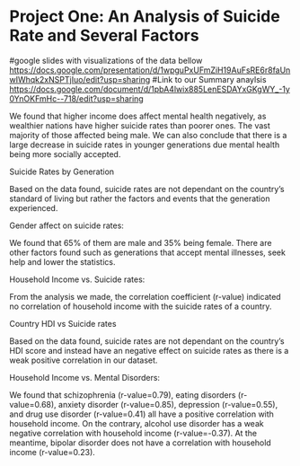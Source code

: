 # Project One:  An Analysis of Suicide Rate and Several Factors
#google slides with visualizations of the data bellow
https://docs.google.com/presentation/d/1wpguPxUFmZiH19AuFsRE6r8faUnwIWhqk2xNSPTjIuo/edit?usp=sharing
#Link to our Summary anaylsis
https://docs.google.com/document/d/1pbA4lwix885LenESDAYxGKgWY_-1y0YnOKFmHc--718/edit?usp=sharing

We found that higher income does affect mental health negatively, as wealthier nations have higher suicide rates than poorer ones. The vast majority of those affected being male. We can also conclude that there is a large decrease in suicide rates in younger generations due mental health being more socially accepted. 


Suicide Rates by Generation

Based on the data found, suicide rates are not dependant on the country’s standard of living but rather the factors and events that the generation experienced.

Gender affect on suicide rates:

We found that 65% of them are male and 35% being female. There are other factors found such as generations that accept mental illnesses, seek help and lower the statistics.

Household Income vs. Suicide rates: 

From the analysis we made,  the correlation coefficient (r-value) indicated no correlation of household income with the suicide rates of a country.

Country HDI vs Suicide rates

Based on the data found, suicide rates are not dependant on the country’s HDI score and instead have an negative effect on suicide rates as there is a weak positive correlation in our dataset.

Household Income vs. Mental Disorders:

We found that schizophrenia (r-value=0.79), eating disorders (r-value=0.68), anxiety disorder (r-value=0.85), depression (r-value=0.55), and drug use disorder (r-value=0.41) all have a positive correlation with household income. On the contrary, alcohol use disorder has a weak negative correlation with household income (r-value=-0.37). At the meantime, bipolar disorder does not have a correlation with household income (r-value=0.23).
